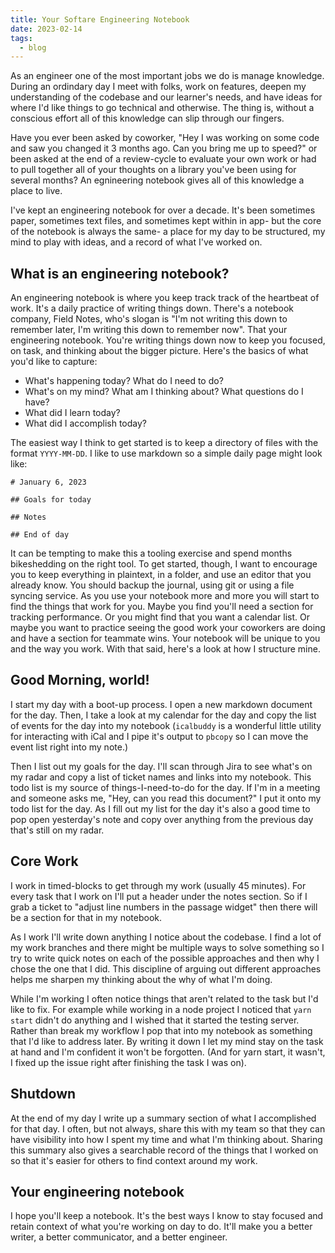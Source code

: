 ```yaml
---
title: Your Softare Engineering Notebook
date: 2023-02-14
tags:
  - blog
---
```


As an engineer one of the most important jobs we do is manage knowledge. During an ordindary day I meet with folks, work on features, deepen my understanding of the codebase and our learner's needs, and have ideas for where I'd like things to go technical and otherwise. The thing is, without a conscious effort all of this knowledge can slip through our fingers.

Have you ever been asked by coworker, "Hey I was working on some code and saw you changed it 3 months ago. Can you bring me up to speed?" or been asked at the end of a review-cycle to evaluate your own work or had to pull together all of your thoughts on a library you've been using for several months? An egnineering notebook gives all of this knowledge a place to live.

I've kept an engineering notebook for over a decade. It's been sometimes paper, sometimes text files, and sometimes kept within in app- but the core of the notebook is always the same- a place for my day to be structured, my mind to play with ideas, and a record of what I've worked on.

## What is an engineering notebook?

An engineering notebook is where you keep track track of the heartbeat of work. It's a daily practice of writing things down. There's a notebook company, Field Notes, who's slogan is
"I'm not writing this down to remember later, I'm writing this down to remember now". That your engineering notebook. You're writing things down now to keep you focused, on task, and thinking about the bigger picture. Here's the basics of what you'd like to capture:

- What's happening today? What do I need to do?
- What's on my mind? What am I thinking about? What questions do I have?
- What did I learn today?
- What did I accomplish today?

The easiest way I think to get started is to keep a directory of files with the format `YYYY-MM-DD`. I like to use markdown so a simple daily page might look like:

```
# January 6, 2023

## Goals for today

## Notes

## End of day
```

It can be tempting to make this a tooling exercise and spend months bikeshedding on the right tool. To get started, though, I want to encourage you to keep everything in plaintext, in a folder, and use an editor that you already know. You should backup the journal, using git or using a file syncing service. As you use your notebook more and more you will start to find the things that work for you. Maybe you find you'll need a section for tracking performance. Or you might find that you want a calendar list. Or maybe you want to practice seeing the good work your coworkers are doing and have a section for teammate wins. Your notebook will be unique to you and the way you work. With that said, here's a look at how I structure mine.

## Good Morning, world!

I start my day with a boot-up process. I open a new markdown document for the day. Then, I take a look at my calendar for the day and copy the list of events for the day into my notebook (`icalbuddy` is a wonderful little utility for interacting with iCal and I pipe it's output to `pbcopy` so I can move the event list right into my note.)

Then I list out my goals for the day. I'll scan through Jira to see what's on my radar and copy a list of ticket names and links into my notebook. This todo list is my source of things-I-need-to-do for the day. If I'm in a meeting and someone asks me, "Hey, can you read this document?" I put it onto my todo list for the day. As I fill out my list for the day it's also a good time to pop open yesterday's note and copy over anything from the previous day that's still on my radar.

## Core Work

I work in timed-blocks to get through my work (usually 45 minutes). For every task that I work on I'll put a header under the notes section. So if I grab a ticket to "adjust line numbers in the passage widget" then there will be a section for that in my notebook.

As I work I'll write down anything I notice about the codebase. I find a lot of my work branches and there might be multiple ways to solve something so I try to write quick notes on each of the possible approaches and then why I chose the one that I did. This discipline of arguing out different approaches helps me sharpen my thinking about the why of what I'm doing.

While I'm working I often notice things that aren't related to the task but I'd like to fix. For example while working in a node project I noticed that `yarn start` didn't do anything and I wished that it started the testing server. Rather than break my workflow I pop that into my notebook as something that I'd like to address later. By writing it down I let my mind stay on the task at hand and I'm confident it won't be forgotten. (And for yarn start, it wasn't, I fixed up the issue right after finishing the task I was on).

## Shutdown

At the end of my day I write up a summary section of what I accomplished for that day. I often, but not always, share this with my team so that they can have visibility into how I spent my time and what I'm thinking about. Sharing this summary also gives a searchable record of the things that I worked on so that it's easier for others to find context around my work.

## Your engineering notebook

I hope you'll keep a notebook. It's the best ways I know to stay focused and retain context of what you're working on day to do. It'll make you a better writer, a better communicator, and a better engineer.
